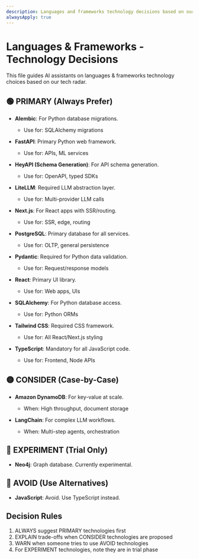 ```yaml
---
description: Languages and frameworks technology decisions based on our tech radar
alwaysApply: true
---
```


# Languages & Frameworks - Technology Decisions

This file guides AI assistants on languages & frameworks technology choices based on our tech radar.

## 🟢 PRIMARY (Always Prefer)

- **Alembic**: For Python database migrations.
  - Use for: SQLAlchemy migrations

- **FastAPI**: Primary Python web framework.
  - Use for: APIs, ML services

- **HeyAPI (Schema Generation)**: For API schema generation.
  - Use for: OpenAPI, typed SDKs

- **LiteLLM**: Required LLM abstraction layer.
  - Use for: Multi-provider LLM calls

- **Next.js**: For React apps with SSR/routing.
  - Use for: SSR, edge, routing

- **PostgreSQL**: Primary database for all services.
  - Use for: OLTP, general persistence

- **Pydantic**: Required for Python data validation.
  - Use for: Request/response models

- **React**: Primary UI library.
  - Use for: Web apps, UIs

- **SQLAlchemy**: For Python database access.
  - Use for: Python ORMs

- **Tailwind CSS**: Required CSS framework.
  - Use for: All React/Next.js styling

- **TypeScript**: Mandatory for all JavaScript code.
  - Use for: Frontend, Node APIs

## 🟡 CONSIDER (Case-by-Case)

- **Amazon DynamoDB**: For key-value at scale.
  - When: High throughput, document storage

- **LangChain**: For complex LLM workflows.
  - When: Multi-step agents, orchestration

## 🔵 EXPERIMENT (Trial Only)

- **Neo4j**: Graph database. Currently experimental.

## 🔴 AVOID (Use Alternatives)

- **JavaScript**: Avoid. Use TypeScript instead.

## Decision Rules

1. ALWAYS suggest PRIMARY technologies first
2. EXPLAIN trade-offs when CONSIDER technologies are proposed
3. WARN when someone tries to use AVOID technologies
4. For EXPERIMENT technologies, note they are in trial phase
